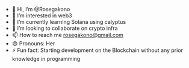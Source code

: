 - 👋 Hi, I’m @Rosegakono
- 👀 I’m interested in web3
- 🌱 I’m currently learning Solana using calyptus
- 💞️ I’m looking to collaborate on crypto infra
- 📫 How to reach me rosegakono@gmail.com
- 😄 Pronouns: Her
- ⚡ Fun fact: Starting development on the Blockchain without any prior knowledge in programming

<!---
Rosegakono/Rosegakono is a ✨ special ✨ repository because its `README.md` (this file) appears on your GitHub profile.
You can click the Preview link to take a look at your changes.
--->
